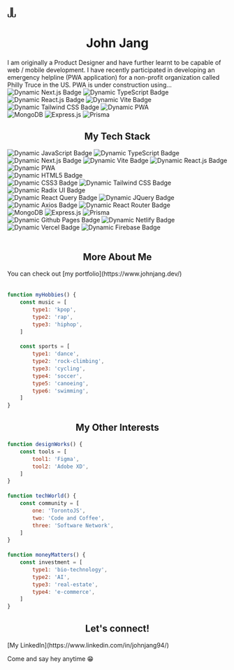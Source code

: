 <img src="./images/logo-dark-bg.png" alt="logo" width="20px"/>
<h1 align="center">John Jang</h1>
<p>
I am originally a Product Designer and have further learnt to be capable of web / mobile development. I have recently participated in developing an emergency helpline (PWA application) for a non-profit organization called Philly Truce in the US. PWA is under construction using...<br/> <img alt="Dynamic Next.js Badge" src="https://img.shields.io/badge/Next.js-black?logo=nextdotjs&logoColor=FFFFFF"> <img alt="Dynamic TypeScript Badge" src="https://img.shields.io/badge/typescript-black?logo=typescript&logoColor=a6b6ff"> <img alt="Dynamic React.js Badge" src="https://img.shields.io/badge/react-black?logo=react&logoColor=61DAFB"> <img alt="Dynamic Vite Badge" src="https://img.shields.io/badge/vite-black?logo=vite&logoColor=blue"> <img alt="Dynamic Tailwind CSS Badge" src="https://img.shields.io/badge/tailwindcss-black?logo=tailwindcss&logoColor=06B6D4"> <img alt="Dynamic PWA" src="https://img.shields.io/badge/pwa-white?logo=pwa&logoColor=5A0FC8"> <br/>
<img alt="MongoDB" src="https://img.shields.io/badge/mongodb-black?logo=mongodb&logoColor=green"> <img alt="Express.js" src="https://img.shields.io/badge/express-black?logo=express&logoColor=ffffff"> <img alt="Prisma" src="https://img.shields.io/badge/prisma-black?logo=prisma&logoColor=ffffff">
</p>
<section>
<h1 align="center">My Tech Stack</h1>
<img alt="Dynamic JavaScript Badge" src="https://img.shields.io/badge/javascript-black?logo=javascript&logoColor=e8f22e">
<img alt="Dynamic TypeScript Badge" src="https://img.shields.io/badge/typescript-black?logo=typescript&logoColor=a6b6ff">
<img alt="Dynamic Next.js Badge" src="https://img.shields.io/badge/Next.js-black?logo=nextdotjs&logoColor=FFFFFF">
<img alt="Dynamic Vite Badge" src="https://img.shields.io/badge/vite-black?logo=vite&logoColor=blue">
<img alt="Dynamic React.js Badge" src="https://img.shields.io/badge/react-black?logo=react&logoColor=61DAFB">
<img alt="Dynamic PWA" src="https://img.shields.io/badge/pwa-white?logo=pwa&logoColor=5A0FC8"><br/>
<img alt="Dynamic HTML5 Badge" src="https://img.shields.io/badge/html5-black?logo=html5&logoColor=E34F26"><br/>
<img alt="Dynamic CSS3 Badge" src="https://img.shields.io/badge/css3-black?logo=css3&logoColor=1572B6">
<img alt="Dynamic Tailwind CSS Badge" src="https://img.shields.io/badge/tailwindcss-black?logo=tailwindcss&logoColor=06B6D4">
<img alt="Dynamic Radix UI Badge" src="https://img.shields.io/badge/radixui-black?logo=radixui&logoColor=ffffff"><br/>
<img alt="Dynamic React Query Badge" src="https://img.shields.io/badge/reactquery-black?logo=reactquery&logoColor=FF4154">
<img alt="Dynamic JQuery Badge" src="https://img.shields.io/badge/jquery-black?logo=jquery&logoColor=0769AD">
<img alt="Dynamic Axios Badge" src="https://img.shields.io/badge/axios-black?logo=axios&logoColor=ffffff">
<img alt="Dynamic React Router Badge" src="https://img.shields.io/badge/reactrouter-black?logo=reactrouter&logoColor=CA4245"> <br/>
<img alt="MongoDB" src="https://img.shields.io/badge/mongodb-black?logo=mongodb&logoColor=green"> 
<img alt="Express.js" src="https://img.shields.io/badge/express-black?logo=express&logoColor=ffffff"> 
<img alt="Prisma" src="https://img.shields.io/badge/prisma-black?logo=prisma&logoColor=ffffff"> <br/>
<img alt="Dynamic Github Pages Badge" src="https://img.shields.io/badge/github-black?logo=github&logoColor=ffffff">
<img alt="Dynamic Netlify Badge" src="https://img.shields.io/badge/netlify-black?logo=netlify&logoColor=00C7B7">
<img alt="Dynamic Vercel Badge" src="https://img.shields.io/badge/vercel-black?logo=vercel&logoColor=ffffff">
<img alt="Dynamic Firebase Badge" src="https://img.shields.io/badge/firebase-black?logo=firebase&logoColor=yellow">
</section><br/>
<section>
<h1 align="center">More About Me</h1>
You can check out [my portfolio](https://www.johnjang.dev/)
<br/><br/>

```js
function myHobbies() {
    const music = [
        type1: 'kpop',
        type2: 'rap',
        type3: 'hiphop',
    ]

    const sports = [
        type1: 'dance',
        type2: 'rock-climbing',
        type3: 'cycling',
        type4: 'soccer',
        type5: 'canoeing',
        type6: 'swimming',
    ]
}
```

</section>
<section>
<h1 align="center">My Other Interests</h1>

```js
function designWorks() {
    const tools = [
        tool1: 'Figma',
        tool2: 'Adobe XD',
    ]
}

function techWorld() {
    const community = [
        one: 'TorontoJS',
        two: 'Code and Coffee',
        three: 'Software Network',
    ]
}

function moneyMatters() {
    const investment = [
        type1: 'bio-technology',
        type2: 'AI',
        type3: 'real-estate',
        type4: 'e-commerce',
    ]
}
```

<section>
<h2 align="center">Let's connect!</h2>
[My LinkedIn](https://www.linkedin.com/in/johnjang94/)
<footer>
<p>Come and say hey anytime 😁</p>
</footer>
</section>

